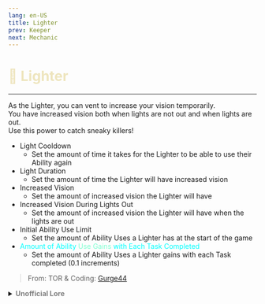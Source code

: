 ```yaml
---
lang: en-US
title: Lighter
prev: Keeper
next: Mechanic
---
```


# <font color="#eee5be">🔦 <b>Lighter</b></font> <Badge text="Support" type="tip" vertical="middle"/>
---

As the Lighter, you can vent to increase your vision temporarily.<br>
You have increased vision both when lights are not out and when lights are out.<br>
Use this power to catch sneaky killers!
* Light Cooldown
  * Set the amount of time it takes for the Lighter to be able to use their Ability again
* Light Duration
  * Set the amount of time the Lighter will have increased vision
* Increased Vision
  * Set the amount of increased vision the Lighter will have
* Increased Vision During Lights Out
  * Set the amount of increased vision the Lighter will have when the lights are out
* Initial Ability Use Limit
  * Set the amount of Ability Uses a Lighter has at the start of the game
* <font color=#00ffff>Amount of Ability</font> <font color=#7fffd2>Use Gains</font> <font color=#00ffff>with Each Task Completed</font>
  * Set the amount of Ability Uses a Lighter gains with each Task completed (0.1 increments)

> From: TOR & Coding: [Gurge44](#)

<details>
<summary><b><font color=gray>Unofficial Lore</font></b></summary>

Placeholder: This role is a ROLE OH EM GOSH
> Submitted by: Member
</details>